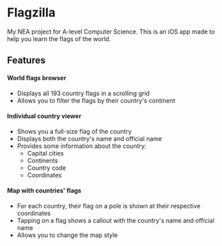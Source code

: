 # Flagzilla
My NEA project for A-level Computer Science. This is an iOS app made to help you learn the flags of the world.

<!--- show video or screenshots of app in action --->

## Features

#### World flags browser
- Displays all 193 country flags in a scrolling grid
- Allows you to filter the flags by their country's continent

#### Individual country viewer
- Shows you a full-size flag of the country
- Displays both the country's name and official name
- Provides some information about the country:
  - Capital cities
  - Continents
  - Country code
  - Coordinates

#### Map with countries' flags
- For each country, their flag on a pole is shown at their respective coordinates
- Tapping on a flag shows a callout with the country's name and official name
- Allows you to change the map style
